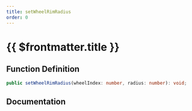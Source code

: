 ```yaml
---
title: setWheelRimRadius
order: 0
---
```


# {{ $frontmatter.title }}

## Function Definition

```ts
public setWheelRimRadius(wheelIndex: number, radius: number): void;
```

## Documentation

<!--@include: ./parts/setWheelRimRadius.md-->
